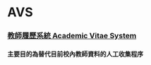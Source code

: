 # AVS

### [教師履歷系統 Academic Vitae System](http://140.123.13.116/aacsb/qa/AVS/search_teacherData.php)
#### 主要目的為替代目前校內教師資料的人工收集程序

